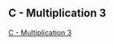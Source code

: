 ## C - Multiplication 3

[C - Multiplication 3](https://atcoder.jp/contests/abc169/tasks/abc169_c)

